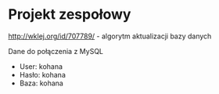 ﻿# Projekt zespołowy
http://wklej.org/id/707789/ - algorytm aktualizacji bazy danych

Dane do połączenia z MySQL

* User: kohana
* Hasło: kohana
* Baza: kohana